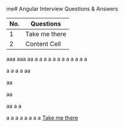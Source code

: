 me# Angular Interview Questions & Answers

| No.| Questions    |
| -------------    | ------------- |
| 1  | <a name="there_you_go"></a>Take me there  |
| 2  | Content Cell  |


aaa
aaa
aa
a
a
a
a
a
a
a
a
a
a
a
a

a
a
a
a
aa

aa

aa

aa
a
a

a
a
a
a
a
a
a
a
[Take me there](#there_you_go)
